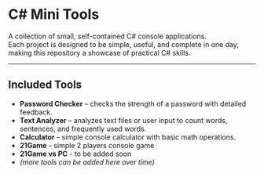 # C# Mini Tools

A collection of small, self-contained C# console applications.  
Each project is designed to be simple, useful, and complete in one day, making this repository a showcase of practical C# skills.

---

## Included Tools

- **Password Checker** – checks the strength of a password with detailed feedback.  
- **Text Analyzer** – analyzes text files or user input to count words, sentences, and frequently used words.  
- **Calculator** – simple console calculator with basic math operations.
- **21Game** - simple 2 players console game
- **21Game vs PC** - to be added soon
- *(more tools can be added here over time)*

